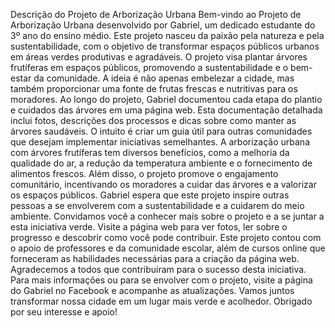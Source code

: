 Descrição do Projeto de Arborização Urbana
Bem-vindo ao Projeto de Arborização Urbana desenvolvido por Gabriel, um dedicado estudante do 3º ano do ensino médio.
Este projeto nasceu da paixão pela natureza e pela sustentabilidade, com o objetivo de transformar espaços públicos urbanos em áreas verdes produtivas e agradáveis.
O projeto visa plantar árvores frutíferas em espaços públicos, promovendo a sustentabilidade e o bem-estar da comunidade. A ideia é não apenas embelezar a cidade, mas também proporcionar uma fonte de frutas frescas e nutritivas para os moradores.
Ao longo do projeto, Gabriel documentou cada etapa do plantio e cuidados das árvores em uma página web. Esta documentação detalhada inclui fotos, descrições dos processos e dicas sobre como manter as árvores saudáveis.
O intuito é criar um guia útil para outras comunidades que desejam implementar iniciativas semelhantes.
A arborização urbana com árvores frutíferas tem diversos benefícios, como a melhoria da qualidade do ar, a redução da temperatura ambiente e o fornecimento de alimentos frescos.
Além disso, o projeto promove o engajamento comunitário, incentivando os moradores a cuidar das árvores e a valorizar os espaços públicos.
Gabriel espera que este projeto inspire outras pessoas a se envolverem com a sustentabilidade e a cuidarem do meio ambiente. Convidamos você a conhecer mais sobre o projeto e a se juntar a esta iniciativa verde.
Visite a página web para ver fotos, ler sobre o progresso e descobrir como você pode contribuir.
Este projeto contou com o apoio de professores e da comunidade escolar, além de cursos online que forneceram as habilidades necessárias para a criação da página web. Agradecemos a todos que contribuíram para o sucesso desta iniciativa.
Para mais informações ou para se envolver com o projeto, visite a página do Gabriel no Facebook e acompanhe as atualizações.
Vamos juntos transformar nossa cidade em um lugar mais verde e acolhedor. Obrigado por seu interesse e apoio!
